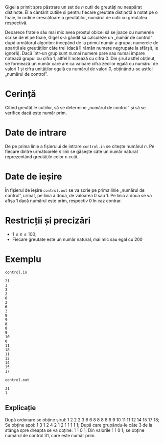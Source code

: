 Gigel a primit spre păstrare un set de $n$ cutii de greutăți nu neapărat distincte. El a cântărit cutiile și pentru fiecare greutate distinctă a notat pe o foaie, în ordine crescătoare a greutăților, numărul de cutii cu greutatea respectivă.

Deoarece fratele său mai mic avea prostul obicei să se joace cu numerele scrise de el pe foaie, Gigel s-a gândit să calculeze un „număr de control” după următorul algoritm: începând de la primul număr a grupat numerele de apariții ale greutăților câte trei (dacă îi rămân numere negrupate la sfârșit, le ignoră). Dacă într-un grup sunt numai numere pare sau numai impare notează grupul cu cifra $1$, altfel îl notează cu cifra $0$. Din șirul astfel obținut, se formează un număr care are ca valoare cifra zecilor egală cu numărul de valori $1$ și cifra unităților egală cu numărul de valori $0$, obținându-se astfel „numărul de control”.

# Cerință

Citind greutățile cutiilor, să se determine „numărul de control” și să se verifice dacă este număr prim.

# Date de intrare

De pe prima linie a fișierului de intrare `control.in` se citește numărul $n$. Pe fiecare dintre următoarele $n$ linii se găsește câte un număr natural reprezentând greutățile celor n cutii.

# Date de ieșire

În fișierul de ieșire `control.out` se va scrie pe prima linie „numărul de control”, urmat, pe linia a doua, de valoarea $0$ sau $1$. Pe linia a doua se va afișa $1$ dacă numărul este prim, respectiv $0$ în caz contrar.

# Restricții și precizări

* $1 \leq n \leq 100$;
* Fiecare greutate este un număr natural, mai mic sau egal cu $200$

# Exemplu

`control.in`
```
21
1
3
2
6
2
6
2
8
9
8
8
9
10
8
11
18
11
12
14
15
17
```

`control.out`
```
31
1
```

## Explicație

După ordonare se obține șirul: $1 \ 2 \ 2 \ 2 \ 3 \ 6 \ 6 \ 8 \ 8 \ 8 \ 8 \ 9 \ 9 \ 10 \ 11 \ 11 \ 12 \ 14 \ 15 \ 17 \ 18$;
Se obține apoi: $1 \ 3 \ 1 \ 2 \ 4 \ 2 \ 1 \ 2 \ 1 \ 1 \ 1 \ 1 \ 1$;
După care grupându-le câte $3$ de la stânga spre dreapta se va obține: $1 \ 1 \ 0 \ 1$;
Din valorile $1 \ 1 \ 0 \ 1$; se obține numărul de control $31$, care este număr prim.

